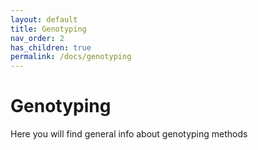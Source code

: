 ```yaml
---
layout: default
title: Genotyping
nav_order: 2
has_children: true
permalink: /docs/genotyping
---
```


# Genotyping

Here you will find general info about genotyping methods
